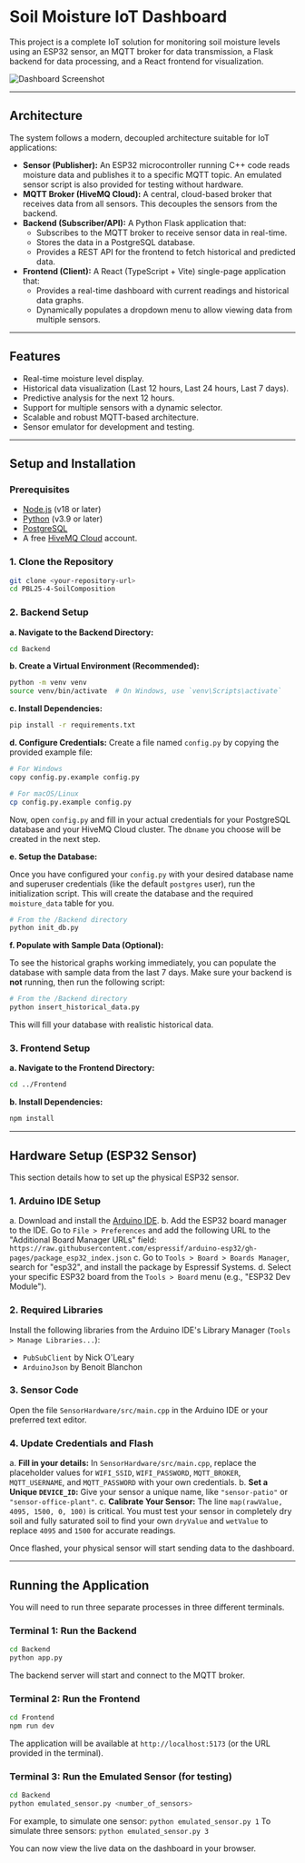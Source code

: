 # Soil Moisture IoT Dashboard

This project is a complete IoT solution for monitoring soil moisture levels using an ESP32 sensor, an MQTT broker for data transmission, a Flask backend for data processing, and a React frontend for visualization.

![Dashboard Screenshot](https://i.imgur.com/L8zBqfF.png)

---

## Architecture

The system follows a modern, decoupled architecture suitable for IoT applications:

-   **Sensor (Publisher):** An ESP32 microcontroller running C++ code reads moisture data and publishes it to a specific MQTT topic. An emulated sensor script is also provided for testing without hardware.
-   **MQTT Broker (HiveMQ Cloud):** A central, cloud-based broker that receives data from all sensors. This decouples the sensors from the backend.
-   **Backend (Subscriber/API):** A Python Flask application that:
    -   Subscribes to the MQTT broker to receive sensor data in real-time.
    -   Stores the data in a PostgreSQL database.
    -   Provides a REST API for the frontend to fetch historical and predicted data.
-   **Frontend (Client):** A React (TypeScript + Vite) single-page application that:
    -   Provides a real-time dashboard with current readings and historical data graphs.
    -   Dynamically populates a dropdown menu to allow viewing data from multiple sensors.

---

## Features

-   Real-time moisture level display.
-   Historical data visualization (Last 12 hours, Last 24 hours, Last 7 days).
-   Predictive analysis for the next 12 hours.
-   Support for multiple sensors with a dynamic selector.
-   Scalable and robust MQTT-based architecture.
-   Sensor emulator for development and testing.

---

## Setup and Installation

### Prerequisites

-   [Node.js](https://nodejs.org/en/) (v18 or later)
-   [Python](https://www.python.org/downloads/) (v3.9 or later)
-   [PostgreSQL](https://www.postgresql.org/download/)
-   A free [HiveMQ Cloud](https://www.hivemq.com/cloud/) account.

### 1. Clone the Repository

```bash
git clone <your-repository-url>
cd PBL25-4-SoilComposition
```

### 2. Backend Setup

**a. Navigate to the Backend Directory:**
```bash
cd Backend
```

**b. Create a Virtual Environment (Recommended):**
```bash
python -m venv venv
source venv/bin/activate  # On Windows, use `venv\Scripts\activate`
```

**c. Install Dependencies:**
```bash
pip install -r requirements.txt
```

**d. Configure Credentials:**
Create a file named `config.py` by copying the provided example file:
```bash
# For Windows
copy config.py.example config.py

# For macOS/Linux
cp config.py.example config.py
```
Now, open `config.py` and fill in your actual credentials for your PostgreSQL database and your HiveMQ Cloud cluster. The `dbname` you choose will be created in the next step.

**e. Setup the Database:**

Once you have configured your `config.py` with your desired database name and superuser credentials (like the default `postgres` user), run the initialization script. This will create the database and the required `moisture_data` table for you.

```bash
# From the /Backend directory
python init_db.py
```

**f. Populate with Sample Data (Optional):**

To see the historical graphs working immediately, you can populate the database with sample data from the last 7 days. Make sure your backend is **not** running, then run the following script:

```bash
# From the /Backend directory
python insert_historical_data.py
```
This will fill your database with realistic historical data.

### 3. Frontend Setup

**a. Navigate to the Frontend Directory:**
```bash
cd ../Frontend 
```

**b. Install Dependencies:**
```bash
npm install
```

---

## Hardware Setup (ESP32 Sensor)

This section details how to set up the physical ESP32 sensor.

### 1. Arduino IDE Setup

a.  Download and install the [Arduino IDE](https://www.arduino.cc/en/software).
b.  Add the ESP32 board manager to the IDE. Go to `File > Preferences` and add the following URL to the "Additional Board Manager URLs" field:
    ```
    https://raw.githubusercontent.com/espressif/arduino-esp32/gh-pages/package_esp32_index.json
    ```
c.  Go to `Tools > Board > Boards Manager`, search for "esp32", and install the package by Espressif Systems.
d.  Select your specific ESP32 board from the `Tools > Board` menu (e.g., "ESP32 Dev Module").

### 2. Required Libraries

Install the following libraries from the Arduino IDE's Library Manager (`Tools > Manage Libraries...`):

-   `PubSubClient` by Nick O'Leary
-   `ArduinoJson` by Benoit Blanchon

### 3. Sensor Code

Open the file `SensorHardware/src/main.cpp` in the Arduino IDE or your preferred text editor.

### 4. Update Credentials and Flash

a.  **Fill in your details:** In `SensorHardware/src/main.cpp`, replace the placeholder values for `WIFI_SSID`, `WIFI_PASSWORD`, `MQTT_BROKER`, `MQTT_USERNAME`, and `MQTT_PASSWORD` with your own credentials.
b.  **Set a Unique `DEVICE_ID`:** Give your sensor a unique name, like `"sensor-patio"` or `"sensor-office-plant"`.
c.  **Calibrate Your Sensor:** The line `map(rawValue, 4095, 1500, 0, 100)` is critical. You must test your sensor in completely dry soil and fully saturated soil to find your own `dryValue` and `wetValue` to replace `4095` and `1500` for accurate readings.

Once flashed, your physical sensor will start sending data to the dashboard.

---

## Running the Application

You will need to run three separate processes in three different terminals.

### Terminal 1: Run the Backend

```bash
cd Backend
python app.py
```
The backend server will start and connect to the MQTT broker.

### Terminal 2: Run the Frontend

```bash
cd Frontend
npm run dev
```
The application will be available at `http://localhost:5173` (or the URL provided in the terminal).

### Terminal 3: Run the Emulated Sensor (for testing)

```bash
cd Backend
python emulated_sensor.py <number_of_sensors>
```
For example, to simulate one sensor: `python emulated_sensor.py 1`
To simulate three sensors: `python emulated_sensor.py 3`

You can now view the live data on the dashboard in your browser.
